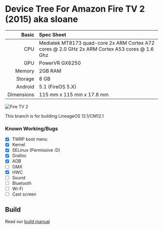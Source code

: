 Device Tree For Amazon Fire TV 2 (2015) aka sloane
================================

Basic   | Spec Sheet
-------:|:--------------------------------------------------
CPU     | Mediatek MT8173 quad-core 2x ARM Cortex A72 cores @ 2.0 GHz 2x ARM Cortex A53 cores @ 1.6 Ghz
GPU     | PowerVR GX6250
Memory  | 2GB RAM
Storage | 8 GB
Android | 5.1 (FireOS 5.X)
Dimensions | 115 mm x 115 mm x 17.8 mm

![Fire TV 2](https://thumbor.forbes.com/thumbor/960x0/https%3A%2F%2Fblogs-images.forbes.com%2Faarontilley%2Ffiles%2F2015%2F09%2FAmazonFireTV-1200-80.jpg "Fire TV 2")

This branch is for building LineageOS 12.1/CM12.1

### Known Working/Bugs
- [x] TWRP boot menu
- [x] Kernel
- [x] SELinux (Permissive :D)
- [x] Gralloc
- [x] ADB
- [ ] OMX
- [x] HWC
- [ ] Sound
- [ ] Bluetooth
- [ ] Wi-Fi
- [ ] Cast screen

## Build ##
Read our [build manual](https://github.com/R0rt1z2/android_device_amazon_sloane/blob/cm-12.1/BUILD.md "Build Manual")
